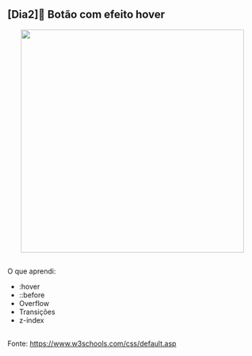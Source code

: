 ## [Dia2]🔘 Botão com efeito hover

<div align="center">
  <img height="450em" src="https://user-images.githubusercontent.com/99842806/160924688-2ac90041-3d73-4efa-969b-2c9c3711a134.gif"/>
</div>

##

O que aprendi:

- :hover
- ::before
- Overflow
- Transições
- z-index

##

Fonte:
https://www.w3schools.com/css/default.asp
